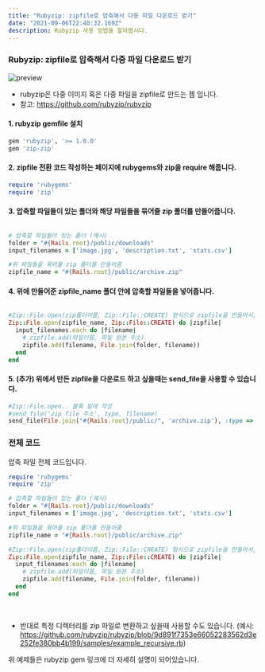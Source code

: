 ```yaml
---
title: "Rubyzip: zipfile로 압축해서 다중 파일 다운로드 받기"
date: "2021-09-06T22:40:32.169Z"
description: Rubyzip 사용 방법을 알아봅시다.
---
```


### Rubyzip: zipfile로 압축해서 다중 파일 다운로드 받기


![preview](https://velog.velcdn.com/images/khy226/post/2ae89566-6d6d-4adb-939b-8a2fd086d8ac/%E1%84%83%E1%85%A1%E1%84%8B%E1%85%AE%E1%86%AB%E1%84%85%E1%85%A9%E1%84%83%E1%85%B3.png)

- rubyzip은 다중 이미지 혹은 다중 파일을 zipfile로 만드는 젬 입니다.
- 참고: https://github.com/rubyzip/rubyzip



#### 1. rubyzip gemfile 설치

```ruby
gem 'rubyzip', '>= 1.0.0'
gem 'zip-zip' 
```

#### 2. zipfile 전환 코드 작성하는 페이지에 rubygems와 zip을 require 해줍니다.

```ruby
require 'rubygems'
require 'zip'

```

#### 3. 압축할 파일들이 있는 폴더와 해당 파일들을 묶어줄 zip 폴더를 만들어줍니다.

```ruby

# 압축할 파일들이 있는 폴더 (예시)
folder = "#{Rails.root}/public/downloads"
input_filenames = ['image.jpg', 'description.txt', 'stats.csv']

#위 파일들을 묶어줄 zip 폴더를 만들어줌
zipfile_name = "#{Rails.root}/public/archive.zip"

```

#### 4. 위에 만들어준 zipfile_name 폴더 안에 압축할 파일들을 넣어줍니다.

```ruby

#Zip::File.open(zip폴더이름, Zip::File::CREATE) 형식으로 zipfile을 만들어서, 그 안에 원하는 파일들 넣어줌
Zip::File.open(zipfile_name, Zip::File::CREATE) do |zipfile|
  input_filenames.each do |filename|
    # zipfile.add(파일이름, 파일 원본 주소)
    zipfile.add(filename, File.join(folder, filename))
  end
end

```
#### 5. (추가) 위에서 만든 zipfile을 다운로드 하고 싶을때는 send_file을 사용할 수 있습니다.

```ruby
#Zip::File.open.. 블록 밑에 작성
#send_file('zip file 주소', type, filename)
send_file(File.join("#{Rails.root}/public/", 'archive.zip'), :type => 'application/zip', :filename => "#{Time.now.to_date}.zip")
```


### 전체 코드

압축 파일 전체 코드입니다.

```ruby
require 'rubygems'
require 'zip'

# 압축할 파일들이 있는 폴더 (예시)
folder = "#{Rails.root}/public/downloads"
input_filenames = ['image.jpg', 'description.txt', 'stats.csv']

#위 파일들을 묶어줄 zip 폴더를 만들어줌
zipfile_name = "#{Rails.root}/public/archive.zip"

#Zip::File.open(zip폴더이름, Zip::File::CREATE) 형식으로 zipfile을 만들어서, 그 안에 원하는 파일들 넣어줌
Zip::File.open(zipfile_name, Zip::File::CREATE) do |zipfile|
  input_filenames.each do |filename|
    # zipfile.add(파일이름, 파일 원본 주소)
    zipfile.add(filename, File.join(folder, filename))
  end
end
```





<br>


- 반대로 특정 디렉터리를 zip 파일로 변환하고 싶을때 사용할 수도 있습니다.  (예시: https://github.com/rubyzip/rubyzip/blob/9d891f7353e66052283562d3e252fe380bb4b199/samples/example_recursive.rb)




위 예제들은 rubyzip gem 링크에 더 자세히 설명이 되어있습니다.


